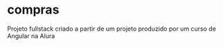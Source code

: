 # compras
Projeto fullstack criado a partir de um projeto produzido por um curso de Angular na Alura
